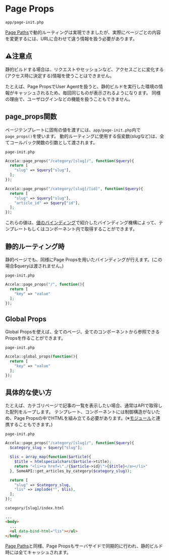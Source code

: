 # Page Props
`app/page-init.php`

[Page Paths](../page-paths/)で動的ルーティングは実現できましたが、実際にページごとの内容を変更するには、URLに合わせて違う情報を扱う必要があります。


## ⚠️注意点
静的ビルドする場合は、リクエストやセッションなど、アクセスごとに変化する(アクセス時に決定する)情報を使うことはできません。

たとえば、Page PropsでUser Agentを扱うと、静的ビルドを実行した環境の情報がキャッシュされるため、毎回同じものが表示されるようになります。
同様の理由で、ユーザログインなどの機能を扱うこともできません。


## page_props関数
ページテンプレートに固有の値を渡すには、`app/page-init.php`内で`page_props()`を使います。
動的ルーティングに使用する仮変数(*slug*など)は、全てコールバック関数の引数として渡されます。

<div class="code-with-caption">

`page-init.php`
```php
Accela::page_props("/category/[slug]/", function($query){
  return [
    "slug" => $query["slug"],
  ];
});

Accela::page_props("/category/[slug]/[id]", function($query){
  return [
    "slug" => $query["slug"],
    "article_id" => $query["id"],
  ];
});
```
</div>

これらの値は、[値のバインディング](../binding/)で紹介したバインディング機構によって、テンプレートもしくはコンポーネント内で取得することができます。


## 静的ルーティング時
静的ページでも、同様にPage Propsを用いたバインディングが行えます。(この場合$queryは渡されません。)

<div class="code-with-caption">

`page-init.php`
```php
Accela::page_props("/", function(){
  return [
    "key" => "value"
  ];
});
```
</div>

## Global Props
Global Propsを使えば、全てのページ、全てのコンポーネントから参照できるPropsを作ることができます。

<div class="code-with-caption">

`page-init.php`
```php
Accela::global_props(function(){
  return [
    "key" => "value"
  ];
});
```
</div>

## 具体的な使い方
たとえば、カテゴリページで記事の一覧を表示したい場合、通常はAPIで取得した配列をループします。
テンプレート、コンポーネントには制御構造がないため、Page Propsの中でHTMLを組み立てる必要があります。(※[モジュール](../modules/)と連携することもできます。)

<div class="code-with-caption">

`page-init.php`
```php
Accela::page_props("/category/[slug]/", function($query){
  $category_slug = $query["slug"];

  $lis = array_map(function($article){
    $title = htmlspecialchars($article->title);
    return "<li><a href=\"./{$article->id}\">{$title}</a></li>"
  }, SomeAPI::get_articles_by_category($category_slug));

  return [
    "slug" => $category_slug,
    "lis" => implode("", $lis),
  ];
});
```

`category/[slug]/index.html`
```html
...
<body>
  ...
  <ul data-bind-html="lis"></ul>
</body>
```
</div>

[Page Paths](../page-paths/)と同様、Page Propsもサーバサイドで同期的に行われ、静的ビルド時には全てキャッシュされます。
